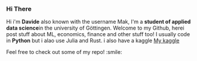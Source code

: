 ### Hi There
<p>
Hi i'm <b>Davide</b> also known with the username Mak, I'm a <b>student of applied data science</b>in the university of Göttingen. Welcome to my Github, herei post stuff about ML, economics, finance and other stuff too!
I usually code in <b>Python</b> but i alao use Julia and Rust. i also have a kaggle <a href="https://www.kaggle.com/">My kaggle</a>
</p>
Feel free to check out some of my repo! :smile:

